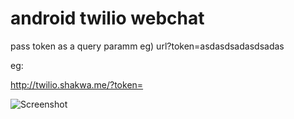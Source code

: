 # android twilio webchat
pass token as a query paramm eg) url?token=asdasdsadasdsadas

eg:

http://twilio.shakwa.me/?token=


![Screenshot](http://i.imgur.com/HWPY62r.png)
